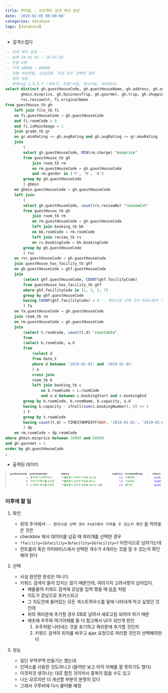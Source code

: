 ```yaml
---
title: MYSQL - 프로젝트 검색 쿼리 완성
date: '2019-02-05 00:00:00'
categories: database
tags: [database]
---
```


* 감격스럽다

```sql
-- 검색 쿼리 완성 --
-- 날짜 19-01-01 ~ 19-01-03
-- 인원 4명
-- 가격 10000 ~ 80000
-- 성별 여성전용, 남성전용, 무관 모두 선택한 경우
-- 테마 맛집
-- 편의시설 1,3,5,7 (세탁기, 주방/식당, 취사가능, 와이파이)
select distinct gh.guestHouseCode, gh.guestHouseName, gh.address, gh.avgRating, gr.recommendRating,
	   ghmin.minprice, gh.businessTrip, gh.gourmet, gh.trip, gh.shopping,
	   rvc.reviewCnt, fi.originalName
from guestHouse_tb gh
	left join file_tb fi
	on fi.guestHouseCode = gh.guestHouseCode
	and fi.roomCode = 0
	and fi.isMainImage = 1
	join grade_tb gr
	on gr.minRating <= gh.avgRating and gh.avgRating <= gr.maxRating
	join
		(
		select gh.guestHouseCode, MIN(rm.charge) "minprice"
		from guestHouse_tb gh
			join room_tb rm
			on rm.guestHouseCode = gh.guestHouseCode
			and rm.gender in ('F', 'M', 'N')
		group by gh.guestHouseCode
		) ghmin
	on ghmin.guestHouseCode = gh.guestHouseCode
	left join
		(
		select gh.guestHouseCode, count(rv.reviewNo) "reviewCnt"
		from guestHouse_tb gh
			join room_tb rm
			on rm.guestHouseCode = gh.guestHouseCode
			left join booking_tb bk
			on bk.roomCode = rm.roomCode
			left join review_tb rv
			on rv.bookingCode = bk.bookingCode
		group by gh.guestHouseCode
		) rvc
	on rvc.guestHouseCode = gh.guestHouseCode
	join guestHouse_has_facility_tb ghf
	on gh.guestHouseCode = ghf.guestHouseCode
	join
		(select ghf.guestHouseCode, COUNT(ghf.facilityCode)
		from guestHouse_has_facility_tb ghf
		where ghf.facilityCode in (1, 3, 5, 7)
		group by ghf.guestHouseCode
		having COUNT(ghf.facilityCode) = 4 -- 편의시설 선택 갯수 html에서 가져올 수 있는지 확인
		) fa
	on fa.guestHouseCode = gh.guestHouseCode
	join room_tb rm
	on rm.guestHouseCode = gh.guestHouseCode
	join
		(select t.roomCode, count(t.d) "countdate"
		from
		(select b.roomCode, a.d
		from
			(select d
			from date_t
			where d between '2019-01-01' and '2019-01-03'
			) a
			cross join
			room_tb b
			left join booking_tb c
				on b.roomCode = c.roomCode
				and a.d between c.bookingStart and c.bookingEnd
		group by b.roomCode, b.roomName, b.capacity, a.d
		having b.capacity - ifnull(sum(c.bookingNumber), 0) >= 4
		) t
		group by t.roomCode
		having count(t.d) = TIMESTAMPDIFF(DAY, '2019-01-01', '2019-01-03') + 1
		) dp
	on rm.roomCode = dp.roomCode
where ghmin.minprice between 10000 and 80000
and gh.gourmet = 1
order by gh.guestHouseCode
;
```

* 출력된 데이터

![searchresult.png](searchresult.png)

### 이후에 할 일

1. 확인
	* 위의 주석에서 `-- 편의시설 선택 갯수 html에서 가져올 수 있는지 확인` 을 적어놓은 것은
	* checkbox 에서 데이터를 넘길 때 여러개를 선택한 경우
	* `?facility=1&facility=3&facility=5&facility=7` 이런식으로 넘어가는데
	* 컨트롤러 혹은 마이바티스에서 선택한 개수가 4개라는 것을 알 수 있는지 확인해야 한다

2. 선택
	* 사실 완전한 완성은 아니다.
	* 키워드 검색이 들어 있지는 않기 때문인데, 여러가지 고려사항이 남아있다.
		* 예를들어 키워드 검색에 강남을 입력 했을 때 <a href="https://www.woozoo.kr/houses" target="_blank">우주</a> 처럼
		* 지도가 강남으로 포커스되고
		* 그 지도안에 들어있는 모든 게스트하우스를 밑에 나타내게 하고 싶었던 것인데
		* 위의 쿼리문에 추가할 경우 DB로 날려서 새로고침 되어야 하기 때문
		* 애초에 우주와 여기어때를 둘 다 참고해서 UI가 섞인게 원인
			1. 우주처럼 나타내는 것을 포기하고 쿼리문에 추가할 것인지
			2. 키워드 검색의 위치를 바꾸고 ajax 요청으로 처리할 것인지 선택해야한다

3. 성능
	* 일단 꾸역꾸역 만들기는 했는데
	* 인덱스를 사용한 것도아니고 (들어만 보고 아직 이해를 잘 못하기도 했다)
	* 이것저것 생각나는 대로 합친 것이어서 중복이 많을 수도 있고
	* 나는 모르지만 더 개선할 부분이 분명히 있다
	* 그래서 구루비에 다시 물어볼 예정
